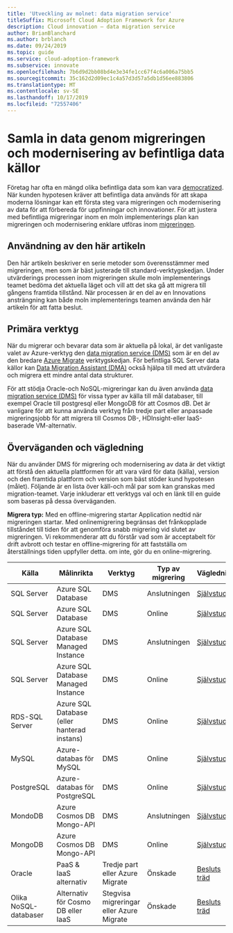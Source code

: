 ```yaml
---
title: 'Utveckling av molnet: data migration service'
titleSuffix: Microsoft Cloud Adoption Framework for Azure
description: Cloud innovation – data migration service
author: BrianBlanchard
ms.author: brblanch
ms.date: 09/24/2019
ms.topic: guide
ms.service: cloud-adoption-framework
ms.subservice: innovate
ms.openlocfilehash: 7b6d9d2bb08bd4e3e34fe1cc67f4c6a006a75bb5
ms.sourcegitcommit: 35c162d2d09ec1c4a57d3d57a5db1d56ee883806
ms.translationtype: MT
ms.contentlocale: sv-SE
ms.lasthandoff: 10/17/2019
ms.locfileid: "72557406"
---
```

# <a name="collect-data-through-the-migration-and-modernization-of-existing-data-sources"></a>Samla in data genom migreringen och modernisering av befintliga data källor

Företag har ofta en mängd olika befintliga data som kan vara [democratized](../considerations/data.md). När kunden hypotesen kräver att befintliga data används för att skapa moderna lösningar kan ett första steg vara migreringen och modernisering av data för att förbereda för uppfinningar och innovationer. För att justera med befintliga migreringar inom en moln implementerings plan kan migreringen och modernisering enklare utföras inom [migreringen](../../migrate/index.md).

## <a name="use-of-this-article"></a>Användning av den här artikeln

Den här artikeln beskriver en serie metoder som överensstämmer med migreringen, men som är bäst justerade till standard-verktygskedjan. Under utvärderings processen inom migreringen skulle moln implementerings teamet bedöma det aktuella läget och vill att det ska gå att migrera till gångens framtida tillstånd. När processen är en del av en Innovations ansträngning kan både moln implementerings teamen använda den här artikeln för att fatta beslut.

## <a name="primary-toolset"></a>Primära verktyg

När du migrerar och bevarar data som är aktuella på lokal, är det vanligaste valet av Azure-verktyg den [data migration service (DMS)](https://docs.microsoft.com/azure/dms) som är en del av den bredare [Azure Migrate](https://docs.microsoft.com/azure/migrate/migrate-services-overview) verktygskedjan. För befintliga SQL Server data källor kan [Data Migration Assistant (DMA)](/sql/dma/dma-overview) också hjälpa till med att utvärdera och migrera ett mindre antal data strukturer.

För att stödja Oracle-och NoSQL-migreringar kan du även använda [data migration service (DMS)](https://docs.microsoft.com/azure/dms) för vissa typer av källa till mål databaser, till exempel Oracle till postgresql eller MongoDB för att Cosmos dB. Det är vanligare för att kunna använda verktyg från tredje part eller anpassade migreringsjobb för att migrera till Cosmos DB-, HDInsight-eller IaaS-baserade VM-alternativ.

## <a name="considerations-and-guidance"></a>Överväganden och vägledning

När du använder DMS för migrering och modernisering av data är det viktigt att förstå den aktuella plattformen för att vara värd för data (källa), version och den framtida plattform och version som bäst stöder kund hypotesen (målet). Följande är en lista över käll-och mål par som kan granskas med migration-teamet. Varje inkluderar ett verktygs val och en länk till en guide som baseras på dessa överväganden.

**Migrera typ:** Med en offline-migrering startar Application nedtid när migreringen startar. Med onlinemigrering begränsas det frånkopplade tillståndet till tiden för att genomföra snabb migrering vid slutet av migreringen. Vi rekommenderar att du förstår vad som är acceptabelt för drift avbrott och testar en offline-migrering för att fastställa om återställnings tiden uppfyller detta. om inte, gör du en online-migrering.

|Källa  |Målinrikta  |Verktyg  |Typ av migrering  |Vägledning  |
|---------|---------|---------|---------|---------|
|SQL Server|Azure SQL Database|DMS|Anslutningen|[Självstudie](https://docs.microsoft.com/azure/dms/tutorial-sql-server-to-azure-sql)|
|SQL Server|Azure SQL Database|DMS|Online|[Självstudie](https://docs.microsoft.com/azure/dms/tutorial-sql-server-azure-sql-online)|
|SQL Server|Azure SQL Database Managed Instance|DMS|Anslutningen|[Självstudie](https://docs.microsoft.com/azure/dms/tutorial-sql-server-to-managed-instance)|
|SQL Server|Azure SQL Database Managed Instance|DMS|Online|[Självstudie](https://docs.microsoft.com/azure/dms/tutorial-sql-server-managed-instance-online)|
|RDS-SQL Server|Azure SQL Database (eller hanterad instans)|DMS|Online|[Självstudie](https://docs.microsoft.com/azure/dms/tutorial-rds-sql-server-azure-sql-and-managed-instance-online)|
|MySQL|Azure-databas för MySQL|DMS|Online|[Självstudie](https://docs.microsoft.com/azure/dms/tutorial-mysql-azure-mysql-online)|
|PostgreSQL|Azure-databas för PostgreSQL|DMS|Online|[Självstudie](https://docs.microsoft.com/azure/dms/tutorial-postgresql-azure-postgresql-online)|
|MondoDB|Azure Cosmos DB Mongo-API|DMS|Anslutningen|[Självstudie](https://docs.microsoft.com/azure/dms/tutorial-mongodb-cosmos-db)|
|MongoDB|Azure Cosmos DB Mongo-API|DMS|Online|[Självstudie](https://docs.microsoft.com/azure/dms/tutorial-mongodb-cosmos-db-online)|
|Oracle|PaaS & IaaS alternativ|Tredje part eller Azure Migrate|Önskade|[Besluts träd](../considerations/data-oracle-migration.md)|
|Olika NoSQL-databaser|Alternativ för Cosmo DB eller IaaS|Stegvisa migreringar eller Azure Migrate|Önskade|[Besluts träd](../considerations/data-no-sql-migration.md)|
